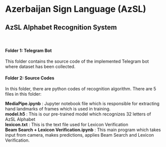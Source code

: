# Azerbaijan Sign Language (AzSL)
## AzSL Alphabet Recognition System
<br>

#### Folder 1: Telegram Bot
This folder contains the source code of the implemented Telegram bot where dataset has been collected.

#### Folder 2: Source Codes
In this folder, there are python codes of recognition algorithm. There are 5 files in this folder:

<b>MediaPipe.ipynb</b> : Jupyter notebook file which is responsible for extracting hand landmarks of frames which is used in training.
<br>
<b>model.h5</b> : This is our pre-trained model which recognizes 32 letters of AzSL Alphabet
<br>
<b>lexicon.txt</b> : This is the text file used for Lexicon Verification
<br>
<b>Beam Search + Lexicon Verification.ipynb</b> : This main program which takes input from camera, makes predictions, applies Beam Search and Lexicon Verification.
<br>
